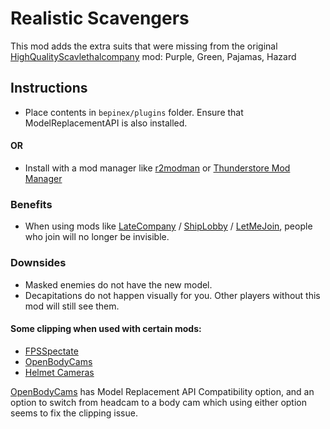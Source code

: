 # Realistic Scavengers
This mod adds the extra suits that were missing from the original [HighQualityScavlethalcompany](https://thunderstore.io/c/lethal-company/p/EliteScavs/HighQualityScavlethalcompany/) mod: 
Purple, Green, Pajamas, Hazard

## Instructions
- Place contents in `bepinex/plugins` folder. Ensure that ModelReplacementAPI is also installed. 
#### OR 
- Install with a mod manager like [r2modman](https://github.com/ebkr/r2modmanPlus/releases) or [Thunderstore Mod Manager](https://www.overwolf.com/oneapp/Thunderstore-Thunderstore_Mod_Manager)

### Benefits 
- When using mods like [LateCompany](https://thunderstore.io/c/lethal-company/p/anormaltwig/LateCompany) / [ShipLobby](https://thunderstore.io/c/lethal-company/p/tinyhoot/ShipLobby/) / [LetMeJoin](https://thunderstore.io/c/lethal-company/p/Mont/LetMeJoin/), people who join will no longer be invisible.

### Downsides
- Masked enemies do not have the new model.
- Decapitations do not happen visually for you. Other players without this mod will still see them.

#### Some clipping when used with certain mods:
 - [FPSSpectate](https://thunderstore.io/c/lethal-company/p/5Bit/FPSSpectate/) 
 - [OpenBodyCams](https://thunderstore.io/c/lethal-company/p/Zaggy1024/OpenBodyCams/)
 - [Helmet Cameras](https://thunderstore.io/c/lethal-company/p/RickArg/Helmet_Cameras/) 
 
 [OpenBodyCams](https://thunderstore.io/c/lethal-company/p/Zaggy1024/OpenBodyCams/) has Model Replacement API Compatibility option, and an option to switch from headcam to a body cam which using either option seems to fix the clipping issue. 